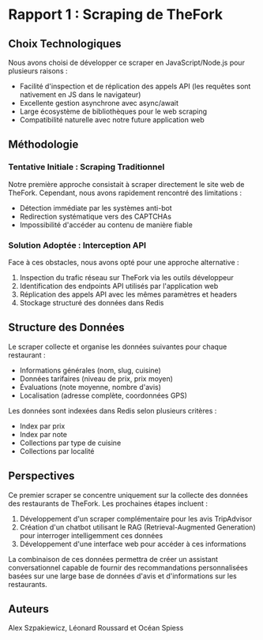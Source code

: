 # Rapport 1 : Scraping de TheFork

## Choix Technologiques

Nous avons choisi de développer ce scraper en JavaScript/Node.js pour plusieurs raisons :

- Facilité d'inspection et de réplication des appels API (les requêtes sont nativement en JS dans le navigateur)
- Excellente gestion asynchrone avec async/await
- Large écosystème de bibliothèques pour le web scraping
- Compatibilité naturelle avec notre future application web

## Méthodologie

### Tentative Initiale : Scraping Traditionnel

Notre première approche consistait à scraper directement le site web de TheFork. Cependant, nous avons rapidement rencontré des limitations :

- Détection immédiate par les systèmes anti-bot
- Redirection systématique vers des CAPTCHAs
- Impossibilité d'accéder au contenu de manière fiable

### Solution Adoptée : Interception API

Face à ces obstacles, nous avons opté pour une approche alternative :

1. Inspection du trafic réseau sur TheFork via les outils développeur
2. Identification des endpoints API utilisés par l'application web
3. Réplication des appels API avec les mêmes paramètres et headers
4. Stockage structuré des données dans Redis

## Structure des Données

Le scraper collecte et organise les données suivantes pour chaque restaurant :

- Informations générales (nom, slug, cuisine)
- Données tarifaires (niveau de prix, prix moyen)
- Évaluations (note moyenne, nombre d'avis)
- Localisation (adresse complète, coordonnées GPS)

Les données sont indexées dans Redis selon plusieurs critères :

- Index par prix
- Index par note
- Collections par type de cuisine
- Collections par localité

## Perspectives

Ce premier scraper se concentre uniquement sur la collecte des données des restaurants de TheFork. Les prochaines étapes incluent :

1. Développement d'un scraper complémentaire pour les avis TripAdvisor
2. Création d'un chatbot utilisant le RAG (Retrieval-Augmented Generation) pour interroger intelligemment ces données
3. Développement d'une interface web pour accéder à ces informations

La combinaison de ces données permettra de créer un assistant conversationnel capable de fournir des recommandations personnalisées basées sur une large base de données d'avis et d'informations sur les restaurants.

## Auteurs

Alex Szpakiewicz, Léonard Roussard et Océan Spiess
